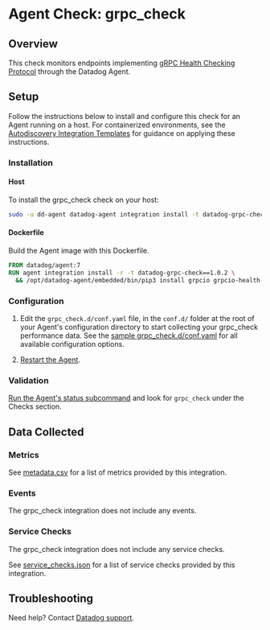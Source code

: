 # Agent Check: grpc_check

## Overview

This check monitors endpoints implementing [gRPC Health Checking Protocol][1] through the Datadog Agent.

## Setup

Follow the instructions below to install and configure this check for an Agent running on a host. For containerized environments, see the [Autodiscovery Integration Templates][3] for guidance on applying these instructions.

### Installation

#### Host

To install the grpc_check check on your host:

```bash
sudo -u dd-agent datadog-agent integration install -t datadog-grpc-check==1.0.2
```

#### Dockerfile

Build the Agent image with this Dockerfile.

```Dockerfile
FROM datadog/agent:7
RUN agent integration install -r -t datadog-grpc-check==1.0.2 \
  && /opt/datadog-agent/embedded/bin/pip3 install grpcio grpcio-health-checking
```

### Configuration

1. Edit the `grpc_check.d/conf.yaml` file, in the `conf.d/` folder at the root of your Agent's configuration directory to start collecting your grpc_check performance data. See the [sample grpc_check.d/conf.yaml][4] for all available configuration options.

2. [Restart the Agent][5].

### Validation

[Run the Agent's status subcommand][6] and look for `grpc_check` under the Checks section.

## Data Collected

### Metrics

See [metadata.csv][7] for a list of metrics provided by this integration.

### Events

The grpc_check integration does not include any events.

### Service Checks

The grpc_check integration does not include any service checks.

See [service_checks.json][8] for a list of service checks provided by this integration.

## Troubleshooting

Need help? Contact [Datadog support][9].

[1]: https://github.com/grpc/grpc/blob/master/doc/health-checking.md
[2]: /account/settings/agent/latest
[3]: https://docs.datadoghq.com/agent/kubernetes/integrations/
[4]: https://github.com/DataDog/integrations-extras/blob/master/grpc_check/datadog_checks/grpc_check/data/conf.yaml.example
[5]: https://docs.datadoghq.com/agent/guide/agent-commands/#start-stop-and-restart-the-agent
[6]: https://docs.datadoghq.com/agent/guide/agent-commands/#agent-status-and-information
[7]: https://github.com/DataDog/integrations-extras/blob/master/grpc_check/metadata.csv
[8]: https://github.com/DataDog/integrations-extras/blob/master/grpc_check/assets/service_checks.json
[9]: help@datadoghq.com
[10]: https://docs.datadoghq.com/developers/integrations/python/
